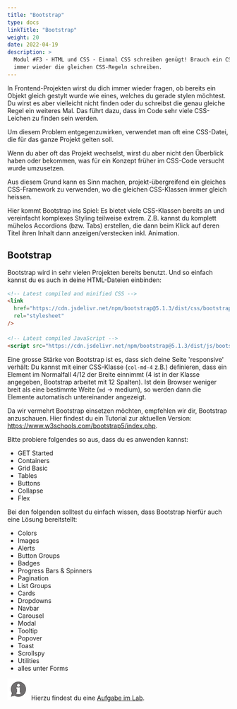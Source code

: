```yaml
---
title: "Bootstrap"
type: docs
linkTitle: "Bootstrap"
weight: 20
date: 2022-04-19
description: >
  Modul #F3 - HTML und CSS - Einmal CSS schreiben genügt! Brauch ein CSS-Framework, damit wir nicht
  immer wieder die gleichen CSS-Regeln schreiben.
---
```


In Frontend-Projekten wirst du dich immer wieder fragen, ob bereits ein Objekt
gleich gestylt wurde wie eines, welches du gerade stylen möchtest. Du wirst es aber
vielleicht nicht finden oder du schreibst die genau gleiche Regel ein weiteres Mal.
Das führt dazu, dass im Code sehr viele CSS-Leichen zu finden sein werden.

Um diesem Problem entgegenzuwirken, verwendet man oft eine CSS-Datei, die für das
ganze Projekt gelten soll.

Wenn du aber oft das Projekt wechselst, wirst du aber nicht den Überblick haben
oder bekommen, was für ein Konzept früher im CSS-Code versucht wurde umzusetzen.

Aus diesem Grund kann es Sinn machen, projekt-übergreifend ein gleiches CSS-Framework
zu verwenden, wo die gleichen CSS-Klassen immer gleich heissen.

Hier kommt Bootstrap ins Spiel: Es bietet viele CSS-Klassen bereits an und
vereinfacht komplexes Styling teilweise extrem. Z.B. kannst du komplett mühelos
Accordions (bzw. Tabs) erstellen, die dann beim Klick auf deren Titel ihren Inhalt dann anzeigen/verstecken inkl. Animation.

## Bootstrap

Bootstrap wird in sehr vielen Projekten bereits benutzt. Und so einfach kannst du es auch in deine HTML-Dateien einbinden:

```html
<!-- Latest compiled and minified CSS -->
<link
  href="https://cdn.jsdelivr.net/npm/bootstrap@5.1.3/dist/css/bootstrap.min.css"
  rel="stylesheet"
/>

<!-- Latest compiled JavaScript -->
<script src="https://cdn.jsdelivr.net/npm/bootstrap@5.1.3/dist/js/bootstrap.bundle.min.js"></script>
```

Eine grosse Stärke von Bootstrap ist es, dass sich deine Seite 'responsive' verhält: Du kannst mit einer CSS-Klasse (`col-md-4` z.B.) definieren, dass ein Element im Normalfall 4/12 der Breite einnimmt (4 ist in der Klasse angegeben, Bootstrap arbeitet mit 12 Spalten). Ist dein Browser weniger breit als eine bestimmte Weite (`md` -> medium), so werden dann die Elemente automatisch untereinander angezeigt.

Da wir vermehrt Bootstrap einsetzen möchten, empfehlen wir dir, Bootstrap anzuschauen. Hier findest du ein Tutorial zur aktuellen Version: https://www.w3schools.com/bootstrap5/index.php.

Bitte probiere folgendes so aus, dass du es anwenden kannst:

- GET Started
- Containers
- Grid Basic
- Tables
- Buttons
- Collapse
- Flex

Bei den folgenden solltest du einfach wissen, dass Bootstrap hierfür auch eine Lösung bereitstellt:

- Colors
- Images
- Alerts
- Button Groups
- Badges
- Progress Bars & Spinners
- Pagination
- List Groups
- Cards
- Dropdowns
- Navbar
- Carousel
- Modal
- Tooltip
- Popover
- Toast
- Scrollspy
- Utilities
- alles unter Forms

![asset](/images/hint.png) Hierzu findest du eine [Aufgabe im Lab](../../../../labs/web/html_css/02_css).
